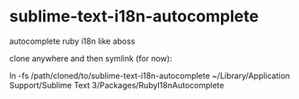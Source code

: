 sublime-text-i18n-autocomplete
==============================

autocomplete ruby i18n like aboss

clone anywhere and then symlink (for now):

ln -fs /path/cloned/to/sublime-text-i18n-autocomplete ~/Library/Application Support/Sublime Text 3/Packages/RubyI18nAutocomplete
